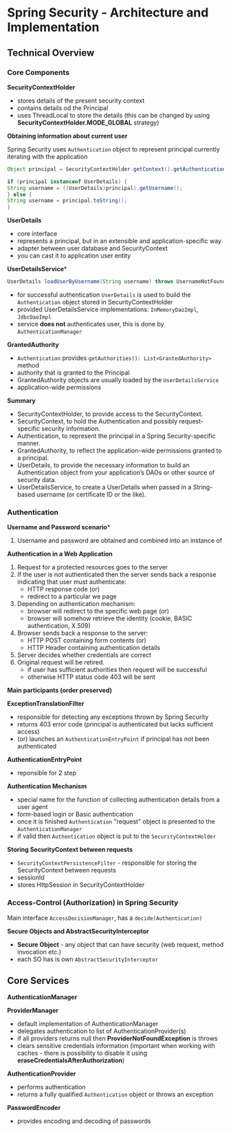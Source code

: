 # Spring Security - Architecture and Implementation

## Technical Overview

### Core Components

**SecurityContextHolder**

- stores details of the present security context
- contains details od the Principal
- uses ThreadLocal to store the details (this can be changed by using **SecurityContextHolder.MODE_GLOBAL** strategy)

**Obtaining information about current user**

Spring Security uses ``Authentication`` object to represent principal currently iterating with the application

```java
Object principal = SecurityContextHolder.getContext().getAuthentication().getPrincipal();

if (principal instanceof UserDetails) {
String username = ((UserDetails)principal).getUsername();
} else {
String username = principal.toString();
}
```

**UserDetails**

- core interface
- represents a principal, but in an extensible and application-specific way
- adapter between user database and SecurityContext
- you can cast it to application user entity

**UserDetailsService***

```java
UserDetails loadUserByUsername(String username) throws UsernameNotFoundException;
```

- for successful authentication ``UserDetails`` is used to build the ``Authentication`` object stored in SecurityContextHolder
- provided UserDetailsService implementations: ``InMemoryDaoImpl``, ``JdbcDaoImpl``
- service **does not** authenticates user, this is done by ``AuthenticationManager``

**GrantedAuthority**

- ``Authentication`` provides ``getAuthorities(): List<GrantedAuthority>`` method
- authority that is granted to the Principal
- GrantedAuthority objects are usually loaded by the ``UserDetailsService``
- application-wide permissions

**Summary**

- SecurityContextHolder, to provide access to the SecurityContext.
- SecurityContext, to hold the Authentication and possibly request-specific security information.
- Authentication, to represent the principal in a Spring Security-specific manner.
- GrantedAuthority, to reflect the application-wide permissions granted to a principal.
- UserDetails, to provide the necessary information to build an Authentication object from your application’s DAOs or other source of security data.
- UserDetailsService, to create a UserDetails when passed in a String-based username (or certificate ID or the like).

### Authentication

**Username and Password scenario***

1. Username and password are obtained and combined into an instance of

**Authentication in a Web Application**

1. Request for a protected resources goes to the server
2. If the user is not authenticated then the server sends back a response indicating that user must authenticate:
    - HTTP response code (or)
    - redirect to a particular we page
3. Depending on authentication mechanism:
    - browser will redirect to the specific web page (or)
    - browser will somehow retrieve the identity (cookie, BASIC authentication, X.509)
4. Browser sends back a response to the server:
    - HTTP POST containing form contents (or)
    - HTTP Header containing authentication details
5. Server decides whether credentials are correct
6. Original request will be retired.
    - if user has sufficient authorities then request will be successful
    - otherwise HTTP status code 403 will be sent

**Main participants (order preserved)**

**ExceptionTranslationFilter**

- responsible for detecting any exceptions thrown by Spring Security
- returns 403 error code (principal is authenticated but lacks sufficient access)
- (or) launches an ``AuthenticationEntryPoint`` if principal has not been authenticated

**AuthenticationEntryPoint**

- reponsible for 2 step

**Authentication Mechanism**

- special name for the function of collecting authentication details from a user agent
- form-based login or Basic authentication
- once it is finished ``Authentication`` "request" object is presented to the ``AuthenticationManager``
- if valid then ``Authentication`` object is put to the ``SecurityContextHolder``

**Storing SecurityContext between requests**

- ``SecurityContextPersistenceFilter`` - responsible for storing the SecurityContext between requests
- sessionId
- stores HttpSession in SecurityContextHolder

### Access-Control (Authorization) in Spring Security

Main interface ``AccessDecisionManager``, has a ``decide(Authentication)``

**Secure Objects and AbstractSecurityInterceptor**

- **Secure Object** - any object that can have security (web request, method invocation etc.)
- each SO has is own ``AbstractSecurityInterceptor``

## Core Services

**AuthenticationManager**

**ProviderManager**

- default implementation of AuthenticationManager
- delegates authentication to list of AuthenticationProvider(s)
- if all providers returns null then **ProviderNotFoundException** is throws
- clears sensitive credentials information (important when working with caches - there is possibility to disable it using **eraseCredentialsAfterAuthorization**)


**AuthenticationProvider**

- performs authentication
- returns a fully qualified ``Authentication`` object or throws an exception

**PasswordEncoder**

- provides encoding and decoding of passwords